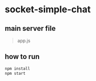 # socket-simple-chat
## main server file
> app.js

## how to run 

```javascript
npm install
npm start
```